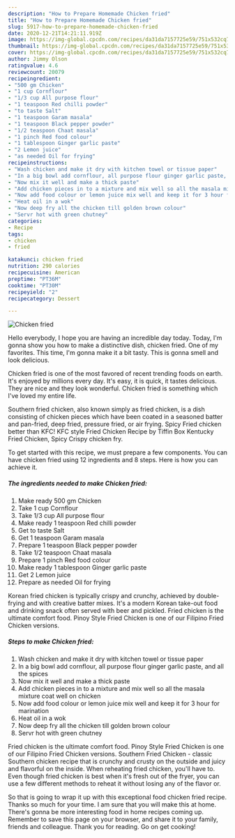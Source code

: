 ```yaml
---
description: "How to Prepare Homemade Chicken fried"
title: "How to Prepare Homemade Chicken fried"
slug: 5917-how-to-prepare-homemade-chicken-fried
date: 2020-12-21T14:21:11.919Z
image: https://img-global.cpcdn.com/recipes/da31da7157725e59/751x532cq70/chicken-fried-recipe-main-photo.jpg
thumbnail: https://img-global.cpcdn.com/recipes/da31da7157725e59/751x532cq70/chicken-fried-recipe-main-photo.jpg
cover: https://img-global.cpcdn.com/recipes/da31da7157725e59/751x532cq70/chicken-fried-recipe-main-photo.jpg
author: Jimmy Olson
ratingvalue: 4.6
reviewcount: 20079
recipeingredient:
- "500 gm Chicken"
- "1 cup Cornflour"
- "1/3 cup All purpose flour"
- "1 teaspoon Red chilli powder"
- "to taste Salt"
- "1 teaspoon Garam masala"
- "1 teaspoon Black pepper powder"
- "1/2 teaspoon Chaat masala"
- "1 pinch Red food colour"
- "1 tablespoon Ginger garlic paste"
- "2 Lemon juice"
- "as needed Oil for frying"
recipeinstructions:
- "Wash chicken and make it dry with kitchen towel or tissue paper"
- "In a big bowl add cornflour, all purpose flour ginger garlic paste, and all the spices"
- "Now mix it well and make a thick paste"
- "Add chicken pieces in to a mixture and mix well so all the masala mixture coat well on chicken"
- "Now add food colour or lemon juice mix well and keep it for 3 hour for marination"
- "Heat oil in a wok"
- "Now deep fry all the chicken till golden brown colour"
- "Servr hot with green chutney"
categories:
- Recipe
tags:
- chicken
- fried

katakunci: chicken fried 
nutrition: 290 calories
recipecuisine: American
preptime: "PT36M"
cooktime: "PT30M"
recipeyield: "2"
recipecategory: Dessert

---
```



![Chicken fried](https://img-global.cpcdn.com/recipes/da31da7157725e59/751x532cq70/chicken-fried-recipe-main-photo.jpg)

Hello everybody, I hope you are having an incredible day today. Today, I'm gonna show you how to make a distinctive dish, chicken fried. One of my favorites. This time, I'm gonna make it a bit tasty. This is gonna smell and look delicious.

Chicken fried is one of the most favored of recent trending foods on earth. It's enjoyed by millions every day. It's easy, it is quick, it tastes delicious. They are nice and they look wonderful. Chicken fried is something which I've loved my entire life.

Southern fried chicken, also known simply as fried chicken, is a dish consisting of chicken pieces which have been coated in a seasoned batter and pan-fried, deep fried, pressure fried, or air frying. Spicy Fried chicken better than KFC! KFC style Fried Chicken Recipe by Tiffin Box Kentucky Fried Chicken, Spicy Crispy chicken fry.


To get started with this recipe, we must prepare a few components. You can have chicken fried using 12 ingredients and 8 steps. Here is how you can achieve it.

<!--inarticleads1-->

##### The ingredients needed to make Chicken fried:

1. Make ready 500 gm Chicken
1. Take 1 cup Cornflour
1. Take 1/3 cup All purpose flour
1. Make ready 1 teaspoon Red chilli powder
1. Get to taste Salt
1. Get 1 teaspoon Garam masala
1. Prepare 1 teaspoon Black pepper powder
1. Take 1/2 teaspoon Chaat masala
1. Prepare 1 pinch Red food colour
1. Make ready 1 tablespoon Ginger garlic paste
1. Get 2 Lemon juice
1. Prepare as needed Oil for frying


Korean fried chicken is typically crispy and crunchy, achieved by double-frying and with creative batter mixes. It&#39;s a modern Korean take-out food and drinking snack often served with beer and pickled. Fried chicken is the ultimate comfort food. Pinoy Style Fried Chicken is one of our Filipino Fried Chicken versions. 

<!--inarticleads2-->

##### Steps to make Chicken fried:

1. Wash chicken and make it dry with kitchen towel or tissue paper
1. In a big bowl add cornflour, all purpose flour ginger garlic paste, and all the spices
1. Now mix it well and make a thick paste
1. Add chicken pieces in to a mixture and mix well so all the masala mixture coat well on chicken
1. Now add food colour or lemon juice mix well and keep it for 3 hour for marination
1. Heat oil in a wok
1. Now deep fry all the chicken till golden brown colour
1. Servr hot with green chutney


Fried chicken is the ultimate comfort food. Pinoy Style Fried Chicken is one of our Filipino Fried Chicken versions. Southern Fried Chicken - classic Southern chicken recipe that is crunchy and crusty on the outside and juicy and flavorful on the inside. When reheating fried chicken, you&#39;ll have to. Even though fried chicken is best when it&#39;s fresh out of the fryer, you can use a few different methods to reheat it without losing any of the flavor or. 

So that is going to wrap it up with this exceptional food chicken fried recipe. Thanks so much for your time. I am sure that you will make this at home. There's gonna be more interesting food in home recipes coming up. Remember to save this page on your browser, and share it to your family, friends and colleague. Thank you for reading. Go on get cooking!
